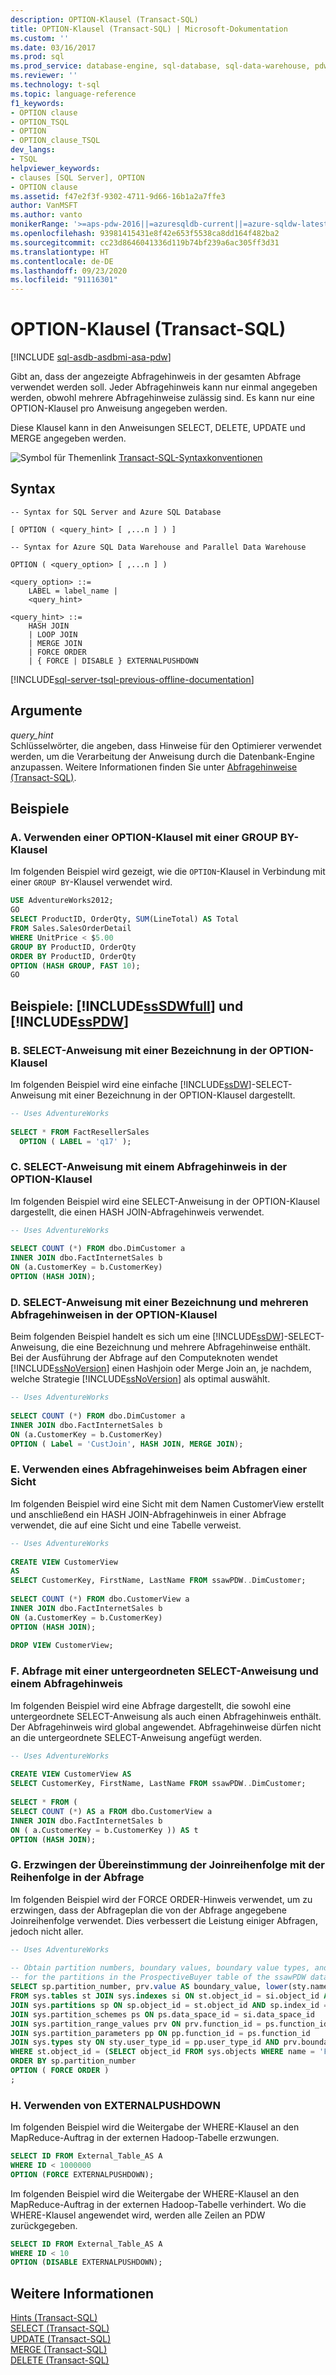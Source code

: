 ```yaml
---
description: OPTION-Klausel (Transact-SQL)
title: OPTION-Klausel (Transact-SQL) | Microsoft-Dokumentation
ms.custom: ''
ms.date: 03/16/2017
ms.prod: sql
ms.prod_service: database-engine, sql-database, sql-data-warehouse, pdw
ms.reviewer: ''
ms.technology: t-sql
ms.topic: language-reference
f1_keywords:
- OPTION clause
- OPTION_TSQL
- OPTION
- OPTION_clause_TSQL
dev_langs:
- TSQL
helpviewer_keywords:
- clauses [SQL Server], OPTION
- OPTION clause
ms.assetid: f47e2f3f-9302-4711-9d66-16b1a2a7ffe3
author: VanMSFT
ms.author: vanto
monikerRange: '>=aps-pdw-2016||=azuresqldb-current||=azure-sqldw-latest||>=sql-server-2016||=sqlallproducts-allversions||>=sql-server-linux-2017||=azuresqldb-mi-current'
ms.openlocfilehash: 93981415431e8f42e653f5538ca8dd164f482ba2
ms.sourcegitcommit: cc23d8646041336d119b74bf239a6ac305ff3d31
ms.translationtype: HT
ms.contentlocale: de-DE
ms.lasthandoff: 09/23/2020
ms.locfileid: "91116301"
---
```

# <a name="option-clause-transact-sql"></a>OPTION-Klausel (Transact-SQL)
[!INCLUDE [sql-asdb-asdbmi-asa-pdw](../../includes/applies-to-version/sql-asdb-asdbmi-asa-pdw.md)]

  Gibt an, dass der angezeigte Abfragehinweis in der gesamten Abfrage verwendet werden soll. Jeder Abfragehinweis kann nur einmal angegeben werden, obwohl mehrere Abfragehinweise zulässig sind. Es kann nur eine OPTION-Klausel pro Anweisung angegeben werden.  
  
 Diese Klausel kann in den Anweisungen SELECT, DELETE, UPDATE und MERGE angegeben werden.  
  
 ![Symbol für Themenlink](../../database-engine/configure-windows/media/topic-link.gif "Symbol für Themenlink") [Transact-SQL-Syntaxkonventionen](../../t-sql/language-elements/transact-sql-syntax-conventions-transact-sql.md)  
  
## <a name="syntax"></a>Syntax  
  
```syntaxsql
-- Syntax for SQL Server and Azure SQL Database  
  
[ OPTION ( <query_hint> [ ,...n ] ) ]   
```  
  
```syntaxsql
-- Syntax for Azure SQL Data Warehouse and Parallel Data Warehouse  
  
OPTION ( <query_option> [ ,...n ] )  
  
<query_option> ::=  
    LABEL = label_name |  
    <query_hint>  
  
<query_hint> ::=  
    HASH JOIN   
    | LOOP JOIN   
    | MERGE JOIN  
    | FORCE ORDER  
    | { FORCE | DISABLE } EXTERNALPUSHDOWN  
```  
  
[!INCLUDE[sql-server-tsql-previous-offline-documentation](../../includes/sql-server-tsql-previous-offline-documentation.md)]

## <a name="arguments"></a>Argumente
 *query_hint*  
 Schlüsselwörter, die angeben, dass Hinweise für den Optimierer verwendet werden, um die Verarbeitung der Anweisung durch die Datenbank-Engine anzupassen. Weitere Informationen finden Sie unter [Abfragehinweise &#40;Transact-SQL&#41;](../../t-sql/queries/hints-transact-sql-query.md).  
  
## <a name="examples"></a>Beispiele  
  
### <a name="a-using-an-option-clause-with-a-group-by-clause"></a>A. Verwenden einer OPTION-Klausel mit einer GROUP BY-Klausel  
 Im folgenden Beispiel wird gezeigt, wie die `OPTION`-Klausel in Verbindung mit einer `GROUP BY`-Klausel verwendet wird.  
  
```sql
USE AdventureWorks2012;  
GO  
SELECT ProductID, OrderQty, SUM(LineTotal) AS Total  
FROM Sales.SalesOrderDetail  
WHERE UnitPrice < $5.00  
GROUP BY ProductID, OrderQty  
ORDER BY ProductID, OrderQty  
OPTION (HASH GROUP, FAST 10);  
GO  
```  
  
## <a name="examples-sssdwfull-and-sspdw"></a>Beispiele: [!INCLUDE[ssSDWfull](../../includes/sssdwfull-md.md)] und [!INCLUDE[ssPDW](../../includes/sspdw-md.md)]  
  
### <a name="b-select-statement-with-a-label-in-the-option-clause"></a>B. SELECT-Anweisung mit einer Bezeichnung in der OPTION-Klausel  
 Im folgenden Beispiel wird eine einfache [!INCLUDE[ssDW](../../includes/ssdw-md.md)]-SELECT-Anweisung mit einer Bezeichnung in der OPTION-Klausel dargestellt.  
  
```sql
-- Uses AdventureWorks  
  
SELECT * FROM FactResellerSales  
  OPTION ( LABEL = 'q17' );  
```  
  
### <a name="c-select-statement-with-a-query-hint-in-the-option-clause"></a>C. SELECT-Anweisung mit einem Abfragehinweis in der OPTION-Klausel  
 Im folgenden Beispiel wird eine SELECT-Anweisung in der OPTION-Klausel dargestellt, die einen HASH JOIN-Abfragehinweis verwendet.  
  
```sql
-- Uses AdventureWorks  
  
SELECT COUNT (*) FROM dbo.DimCustomer a  
INNER JOIN dbo.FactInternetSales b   
ON (a.CustomerKey = b.CustomerKey)  
OPTION (HASH JOIN);  
```  
  
### <a name="d-select-statement-with-a-label-and-multiple-query-hints-in-the-option-clause"></a>D. SELECT-Anweisung mit einer Bezeichnung und mehreren Abfragehinweisen in der OPTION-Klausel  
 Beim folgenden Beispiel handelt es sich um eine [!INCLUDE[ssDW](../../includes/ssdw-md.md)]-SELECT-Anweisung, die eine Bezeichnung und mehrere Abfragehinweise enthält. Bei der Ausführung der Abfrage auf den Computeknoten wendet [!INCLUDE[ssNoVersion](../../includes/ssnoversion-md.md)] einen Hashjoin oder Merge Join an, je nachdem, welche Strategie [!INCLUDE[ssNoVersion](../../includes/ssnoversion-md.md)] als optimal auswählt.  
  
```sql
-- Uses AdventureWorks  
  
SELECT COUNT (*) FROM dbo.DimCustomer a  
INNER JOIN dbo.FactInternetSales b   
ON (a.CustomerKey = b.CustomerKey)  
OPTION ( Label = 'CustJoin', HASH JOIN, MERGE JOIN);  
```  
  
### <a name="e-using-a-query-hint-when-querying-a-view"></a>E. Verwenden eines Abfragehinweises beim Abfragen einer Sicht  
 Im folgenden Beispiel wird eine Sicht mit dem Namen CustomerView erstellt und anschließend ein HASH JOIN-Abfragehinweis in einer Abfrage verwendet, die auf eine Sicht und eine Tabelle verweist.  
  
```sql
-- Uses AdventureWorks  
  
CREATE VIEW CustomerView  
AS  
SELECT CustomerKey, FirstName, LastName FROM ssawPDW..DimCustomer;  
  
SELECT COUNT (*) FROM dbo.CustomerView a  
INNER JOIN dbo.FactInternetSales b  
ON (a.CustomerKey = b.CustomerKey)  
OPTION (HASH JOIN);  
  
DROP VIEW CustomerView;
```  
  
### <a name="f-query-with-a-subselect-and-a-query-hint"></a>F. Abfrage mit einer untergeordneten SELECT-Anweisung und einem Abfragehinweis  
 Im folgenden Beispiel wird eine Abfrage dargestellt, die sowohl eine untergeordnete SELECT-Anweisung als auch einen Abfragehinweis enthält. Der Abfragehinweis wird global angewendet. Abfragehinweise dürfen nicht an die untergeordnete SELECT-Anweisung angefügt werden.  
  
```sql
-- Uses AdventureWorks  
  
CREATE VIEW CustomerView AS  
SELECT CustomerKey, FirstName, LastName FROM ssawPDW..DimCustomer;  
  
SELECT * FROM (  
SELECT COUNT (*) AS a FROM dbo.CustomerView a  
INNER JOIN dbo.FactInternetSales b  
ON ( a.CustomerKey = b.CustomerKey )) AS t  
OPTION (HASH JOIN);  
```  
  
### <a name="g-force-the-join-order-to-match-the-order-in-the-query"></a>G. Erzwingen der Übereinstimmung der Joinreihenfolge mit der Reihenfolge in der Abfrage  
 Im folgenden Beispiel wird der FORCE ORDER-Hinweis verwendet, um zu erzwingen, dass der Abfrageplan die von der Abfrage angegebene Joinreihenfolge verwendet. Dies verbessert die Leistung einiger Abfragen, jedoch nicht aller.  
  
```sql
-- Uses AdventureWorks  
  
-- Obtain partition numbers, boundary values, boundary value types, and rows per boundary  
-- for the partitions in the ProspectiveBuyer table of the ssawPDW database.  
SELECT sp.partition_number, prv.value AS boundary_value, lower(sty.name) AS boundary_value_type, sp.rows   
FROM sys.tables st JOIN sys.indexes si ON st.object_id = si.object_id AND si.index_id <2  
JOIN sys.partitions sp ON sp.object_id = st.object_id AND sp.index_id = si.index_id  
JOIN sys.partition_schemes ps ON ps.data_space_id = si.data_space_id   
JOIN sys.partition_range_values prv ON prv.function_id = ps.function_id   
JOIN sys.partition_parameters pp ON pp.function_id = ps.function_id   
JOIN sys.types sty ON sty.user_type_id = pp.user_type_id AND prv.boundary_id = sp.partition_number   
WHERE st.object_id = (SELECT object_id FROM sys.objects WHERE name = 'FactResellerSales')   
ORDER BY sp.partition_number  
OPTION ( FORCE ORDER )  
;  
```  
  
### <a name="h-using-externalpushdown"></a>H. Verwenden von EXTERNALPUSHDOWN  
 Im folgenden Beispiel wird die Weitergabe der WHERE-Klausel an den MapReduce-Auftrag in der externen Hadoop-Tabelle erzwungen.  
  
```sql
SELECT ID FROM External_Table_AS A   
WHERE ID < 1000000  
OPTION (FORCE EXTERNALPUSHDOWN);  
```  
  
 Im folgenden Beispiel wird die Weitergabe der WHERE-Klausel an den MapReduce-Auftrag in der externen Hadoop-Tabelle verhindert. Wo die WHERE-Klausel angewendet wird, werden alle Zeilen an PDW zurückgegeben.  
  
```sql
SELECT ID FROM External_Table_AS A   
WHERE ID < 10  
OPTION (DISABLE EXTERNALPUSHDOWN);  
```  
  
## <a name="see-also"></a>Weitere Informationen  
 [Hints &#40;Transact-SQL&#41;](../../t-sql/queries/hints-transact-sql.md)   
 [SELECT &#40;Transact-SQL&#41;](../../t-sql/queries/select-transact-sql.md)   
 [UPDATE (Transact-SQL)](../../t-sql/queries/update-transact-sql.md)   
 [MERGE &#40;Transact-SQL&#41;](../../t-sql/statements/merge-transact-sql.md)   
 [DELETE &#40;Transact-SQL&#41;](../../t-sql/statements/delete-transact-sql.md)  
  
  

